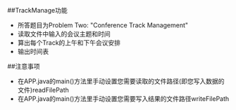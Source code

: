 ##TrackManage功能

* 所答题目为Problem Two: "Conference Track Management"
* 读取文件中输入的会议主题和时间
* 算出每个Track的上午和下午会议安排
* 输出时间表

##注意事项
* 在APP.java的main()方法里手动设置您需要读取的文件路径(即您写入数据的文件)readFilePath
* 在APP.java的main()方法里手动设置您需要写入结果的文件路径writeFilePath